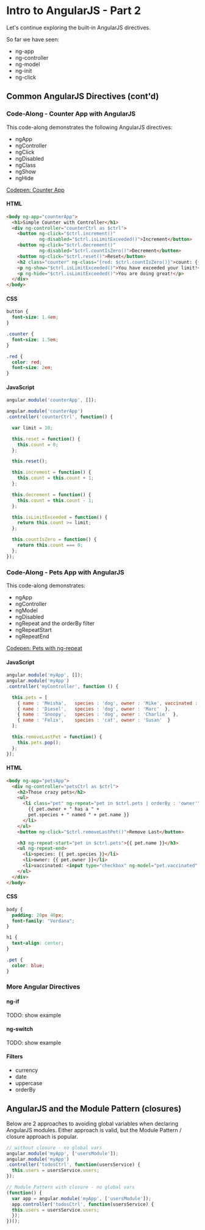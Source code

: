 # Intro to AngularJS - Part 2

Let's continue exploring the built-in AngularJS directives.

So far we have seen:

* ng-app
* ng-controller
* ng-model
* ng-init
* ng-click

## Common AngularJS Directives (cont'd)

### Code-Along - Counter App with AngularJS

This code-along demonstrates the following AngularJS directives:

* ngApp
* ngController
* ngClick
* ngDisabled
* ngClass
* ngShow
* ngHide

[Codepen: Counter App](http://codepen.io/drmikeh/pen/bdrvRm?editors=111)

#### HTML

```html
<body ng-app="counterApp">
  <h1>Simple Counter with Controller</h1>
  <div ng-controller="counterCtrl as $ctrl">
    <button ng-click="$ctrl.increment()"
            ng-disabled="$ctrl.isLimitExceeded()">Increment</button>
    <button ng-click="$ctrl.decrement()"
            ng-disabled="$ctrl.countIsZero()">Decrement</button>
    <button ng-click="$ctrl.reset()">Reset</button>
    <h2 class="counter" ng-class="{red: $ctrl.countIsZero()}">count: {{ $ctrl.count }}</h2>
    <p ng-show="$ctrl.isLimitExceeded()">You have exceeded your limit!</p>
    <p ng-hide="$ctrl.isLimitExceeded()">You are doing great!</p>
  </div>
</body>
```

#### CSS

```css
button {
  font-size: 1.4em;
}

.counter {
  font-size: 1.5em;
}

.red {
  color: red;
  font-size: 2em;
}
```

#### JavaScript

```javascript
angular.module('counterApp', []);

angular.module('counterApp')
.controller('counterCtrl', function() {

  var limit = 10;

  this.reset = function() {
    this.count = 0;
  };

  this.reset();

  this.increment = function() {
    this.count = this.count + 1;
  };

  this.decrement = function() {
    this.count = this.count - 1;
  };

  this.isLimitExceeded = function() {
    return this.count >= limit;
  };

  this.countIsZero = function() {
    return this.count === 0;
  };
});
```

### Code-Along - Pets App with AngularJS

This code-along demonstrates:

* ngApp
* ngController
* ngModel
* ngDisabled
* ngRepeat and the orderBy filter
* ngRepeatStart
* ngRepeatEnd

[Codepen: Pets with ng-repeat](http://codepen.io/drmikeh/pen/RPbqMN)

#### JavaScript

```javascript
angular.module('myApp', []);
angular.module('myApp')
.controller('myController', function () {

  this.pets = [
    { name : 'Meisha',   species : 'dog', owner : 'Mike', vaccinated : true  },
    { name : 'Diesel',   species : 'dog', owner : 'Marc'  },
    { name : 'Snoopy',   species : 'dog', owner : 'Charlie'  },
    { name : 'Felix',    species : 'cat', owner : 'Susan'  }
  ];

  this.removeLastPet = function() {
    this.pets.pop();
  };
});
```

#### HTML

```html
<body ng-app="petsApp">
  <div ng-controller="petsCtrl as $ctrl">
    <h2>Those crazy pets</h2>
    <ul>
      <li class="pet" ng-repeat="pet in $ctrl.pets | orderBy : 'owner'">
        {{ pet.owner + " has a " +
        pet.species + " named " + pet.name }}
      </li>
    </ul>
    <button ng-click="$ctrl.removeLastPet()">Remove Last</button>

    <h3 ng-repeat-start="pet in $ctrl.pets">{{ pet.name }}</h3>
    <ul ng-repeat-end>
      <li>species: {{ pet.species }}</li>
      <li>owner: {{ pet.owner }}</li>
      <li>vaccinated: <input type="checkbox" ng-model="pet.vaccinated" ng-disabled="true"></li>
    </ul>
  </div>
</body>
```

#### CSS

```css
body {
  padding: 20px 40px;
  font-family: "Verdana";
}

h1 {
  text-align: center;
}

.pet {
  color: blue;
}
```

### More Angular Directives

#### ng-if

TODO: show example

#### ng-switch

TODO: show example

#### Filters

* currency
* date
* uppercase
* orderBy


## AngularJS and the Module Pattern (closures)

Below are 2 approaches to avoiding global variables when declaring AngularJS modules. Either approach is valid, but the Module Pattern / closure approach is popular.

```javascript
// without closure - no global vars
angular.module('myApp', ['usersModule']);
angular.module('myApp')
.controller('todosCtrl', function(usersService) {
  this.users = usersService.users;
});

// Module Pattern with closure - no global vars
(function() {
  var app = angular.module('myApp', ['usersModule']);
  app.controller('todosCtrl', function(usersService) {
  this.users = usersService.users;
  });
})();
```
